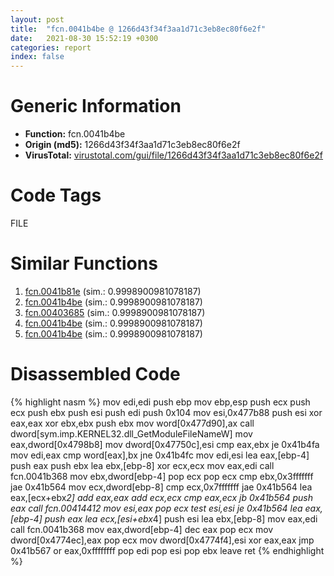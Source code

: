 ```yaml
---
layout: post
title:  "fcn.0041b4be @ 1266d43f34f3aa1d71c3eb8ec80f6e2f"
date:   2021-08-30 15:52:19 +0300
categories: report
index: false
---
```


# Generic Information
- **Function:** fcn.0041b4be
- **Origin (md5):** 1266d43f34f3aa1d71c3eb8ec80f6e2f
- **VirusTotal:** [virustotal.com/gui/file/1266d43f34f3aa1d71c3eb8ec80f6e2f][virustotal_ref]

# Code Tags
<span class="tag" id="FILE">FILE</span>


# Similar Functions

1. [fcn.0041b81e][similar_1_ref] (sim.: 0.9998900981078187)
2. [fcn.0041b4be][similar_2_ref] (sim.: 0.9998900981078187)
3. [fcn.00403685][similar_3_ref] (sim.: 0.9998900981078187)
4. [fcn.0041b4be][similar_4_ref] (sim.: 0.9998900981078187)
5. [fcn.0041b4be][similar_5_ref] (sim.: 0.9998900981078187)


# Disassembled Code

{% highlight nasm %}
mov edi,edi
push ebp
mov ebp,esp
push ecx
push ecx
push ebx
push esi
push edi
push 0x104
mov esi,0x477b88
push esi
xor eax,eax
xor ebx,ebx
push ebx
mov word[0x477d90],ax
call dword[sym.imp.KERNEL32.dll_GetModuleFileNameW]
mov eax,dword[0x4798b8]
mov dword[0x47750c],esi
cmp eax,ebx
je 0x41b4fa
mov edi,eax
cmp word[eax],bx
jne 0x41b4fc
mov edi,esi
lea eax,[ebp-4]
push eax
push ebx
lea ebx,[ebp-8]
xor ecx,ecx
mov eax,edi
call fcn.0041b368
mov ebx,dword[ebp-4]
pop ecx
pop ecx
cmp ebx,0x3fffffff
jae 0x41b564
mov ecx,dword[ebp-8]
cmp ecx,0x7fffffff
jae 0x41b564
lea eax,[ecx+ebx*2]
add eax,eax
add ecx,ecx
cmp eax,ecx
jb 0x41b564
push eax
call fcn.00414412
mov esi,eax
pop ecx
test esi,esi
je 0x41b564
lea eax,[ebp-4]
push eax
lea ecx,[esi+ebx*4]
push esi
lea ebx,[ebp-8]
mov eax,edi
call fcn.0041b368
mov eax,dword[ebp-4]
dec eax
pop ecx
mov dword[0x4774ec],eax
pop ecx
mov dword[0x4774f4],esi
xor eax,eax
jmp 0x41b567
or eax,0xffffffff
pop edi
pop esi
pop ebx
leave
ret
{% endhighlight %}


[similar_1_ref]: /report/fcn.0041b81e@c077742bdc6d4f2c0ca7d0e2a6a94acf
[similar_2_ref]: /report/fcn.0041b4be@3aa98225e51cbcae2d334c8b6b4ed9fd
[similar_3_ref]: /report/fcn.00403685@eb7f7fa38880dd66bab8caf5987e5b1a
[similar_4_ref]: /report/fcn.0041b4be@4145a3cd012c27a513ec76436468549a
[similar_5_ref]: /report/fcn.0041b4be@7307643b343733b7fbd7b4b4fb482515
[virustotal_ref]: https://www.virustotal.com/gui/file/1266d43f34f3aa1d71c3eb8ec80f6e2f